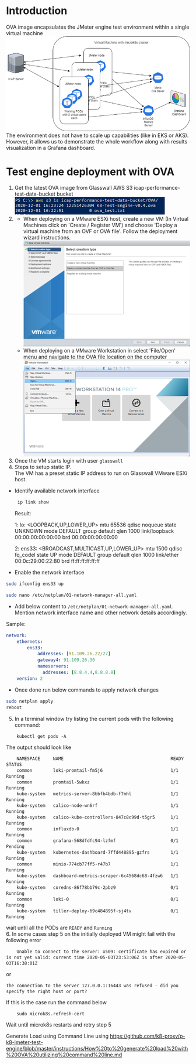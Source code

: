 # Introduction
OVA image encapsulates the JMeter engine test environment within a single virtual machine<br/>
![traffic](pngs/jmeter-test-ova.png)<br/>
The environment does not have to scale up capabilities (like in EKS or AKS). However, it allows us to demonstrate the whole workflow along with results visualization in a Grafana dashboard.
# Test engine deployment with OVA
1. Get the latest OVA image from Glasswall AWS S3 icap-performance-test-data-bucket bucket<br/>
![bucket](pngs/aws-bucket.png)
2. 
    - When deploying on a VMware ESXi host, create a new VM (In Virtual Machines click on 'Create / Register VM') and choose 'Deploy a virtual machine from an OVF or OVA file'. Follow the deployment wizard instructions.
    ![ova_esxi](pngs/ova_esxi.png)
    - When deploying on a VMware Workstation in select 'File/Open' menu and navigate to the OVA file location on the computer<br/>
    ![ova_workstation](pngs/ova_workstation.png)
3. Once the VM starts login with user `glasswall`
4. Steps to setup static IP. <br/>
The VM has a preset static IP address to run on Glasswall VMware ESXi host.<br/>

- Identify available network interface
  
  ```sh
   ip link show
  ```
  Result:
  
   1: lo: <LOOPBACK,UP,LOWER_UP> mtu 65536 qdisc noqueue state UNKNOWN mode DEFAULT group default qlen 1000
    link/loopback 00:00:00:00:00:00 brd 00:00:00:00:00:00</br>
    
   2: ens33: <BROADCAST,MULTICAST,UP,LOWER_UP> mtu 1500 qdisc fq_codel state UP mode DEFAULT group default qlen 1000 link/ether 00:0c:29:00:22:80 brd ff:ff:ff:ff:ff:ff
 
- Enable the network interface

```sh
sudo ifconfig ens33 up
```

```sh
sudo nano /etc/netplan/01-network-manager-all.yaml
```

- Add below content to `/etc/netplan/01-network-manager-all.yaml`. Mention network interface name and other network details accordingly.

Sample:
```yaml
network:
    ethernets:
        ens33:
            addresses: [91.109.26.22/27]
            gateway4: 91.109.26.30
            nameservers:
              addresses: [8.8.4.4,8.8.8.8]
    version: 2
```

- Once done run below commands to apply network changes

```sh
sudo netplan apply
reboot
```

5. In a terminal window try listing the current pods with the following command:
```
    kubectl get pods -A
```
The output should look like
```
    NAMESPACE     NAME                                         READY   STATUS
    common        loki-promtail-fm5j6                          1/1     Running
    common        promtail-5wkxz                               1/1     Running
    kube-system   metrics-server-8bbfb4bdb-f7mhl               1/1     Running
    kube-system   calico-node-wn6rf                            1/1     Running
    kube-system   calico-kube-controllers-847c8c99d-t5gr5      1/1     Running
    common        influxdb-0                                   1/1     Running
    common        grafana-568dfdfc94-lzfmf                     0/1     Pending
    kube-system   kubernetes-dashboard-7ffd448895-gzfrs        1/1     Running
    common        minio-774cb77ff5-r47b7                       1/1     Running
    kube-system   dashboard-metrics-scraper-6c4568dc68-4fzw6   1/1     Running
    kube-system   coredns-86f78bb79c-2pbz9                     0/1     Running
    common        loki-0                                       0/1     Running
    kube-system   tiller-deploy-69c484895f-sj4tv               0/1     Running
```
wait until all the PODs are `READY` and `Running`<br/>
6. In some cases step 5 on the initially deployed VM might fail with the following error
```
    Unable to connect to the server: x509: certificate has expired or is not yet valid: current time 2020-05-03T23:53:06Z is after 2020-05-03T16:38:01Z
```
or 
```
The connection to the server 127.0.0.1:16443 was refused - did you specify the right host or port?
```
If this is the case run the command below
```
    sudo microk8s.refresh-cert
```
Wait until microk8s restarts and retry step 5

Generate Load using Command Line using https://github.com/k8-proxy/p-k8-jmeter-test-engine/blob/master/instructions/How%20to%20generate%20load%20with%20OVA%20utilizing%20command%20line.md
